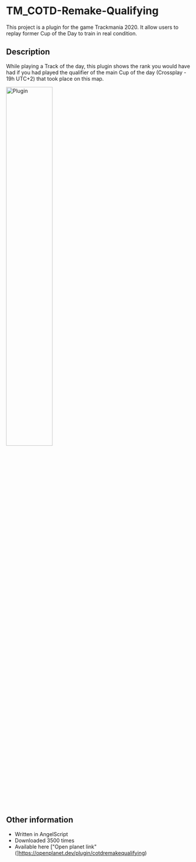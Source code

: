 # TM_COTD-Remake-Qualifying
This project is a plugin for the game Trackmania 2020. 
It allow users to replay former Cup of the Day to train in real condition.
## Description
While playing a Track of the day, this plugin shows the rank you would have had if you had played the qualifier of the main Cup of the day (Crossplay - 19h UTC+2) that took place on this map.

<img src="https://github.com/user-attachments/assets/5295d77c-4338-4d98-8701-b13a3728ea92" alt="Plugin" width="50%">

## Other information
- Written in AngelScript
- Downloaded 3500 times
- Available here ["Open planet link"(]https://openplanet.dev/plugin/cotdremakequalifying)
